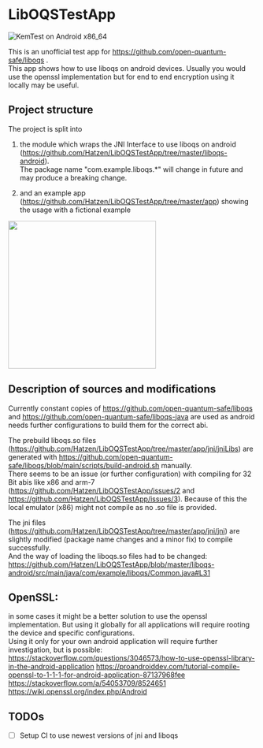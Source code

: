 # LibOQSTestApp
  
![KemTest on Android x86_64](https://github.com/Hatzen/LibOQSTestApp/workflows/Test%20Liboqs%20on%20Android/badge.svg?branch=master) 

This is an unofficial test app for https://github.com/open-quantum-safe/liboqs .  
This app shows how to use liboqs on android devices. Usually you would use the openssl implementation but for end to end encryption using it locally may be useful.  

## Project structure

The project is split into 
  
1)  the module which wraps the JNI Interface to use liboqs on android (https://github.com/Hatzen/LibOQSTestApp/tree/master/liboqs-android).  
The package name "com.example.liboqs.*" will change in future and may produce a breaking change.  

2) and an example app (https://github.com/Hatzen/LibOQSTestApp/tree/master/app) showing the usage with a fictional example
<img src="https://user-images.githubusercontent.com/21283655/114078514-53566d00-98a9-11eb-919e-b587c62e41bd.png" height="300">  

## Description of sources and modifications

Currently constant copies of https://github.com/open-quantum-safe/liboqs and https://github.com/open-quantum-safe/liboqs-java are used as android needs further configurations to build them for the correct abi.

The prebuild liboqs.so files (https://github.com/Hatzen/LibOQSTestApp/tree/master/app/jni/jniLibs) are generated with https://github.com/open-quantum-safe/liboqs/blob/main/scripts/build-android.sh manually.  
There seems to be an issue (or further configuration) with compiling for 32 Bit abis like x86 and arm-7 (https://github.com/Hatzen/LibOQSTestApp/issues/2 and https://github.com/Hatzen/LibOQSTestApp/issues/3). Because of this the local emulator (x86) might not compile as no .so file is provided.

The jni files (https://github.com/Hatzen/LibOQSTestApp/tree/master/app/jni/jni) are slightly modified (package name changes and a minor fix) to compile successfully.  
And the way of loading the liboqs.so files had to be changed: https://github.com/Hatzen/LibOQSTestApp/blob/master/liboqs-android/src/main/java/com/example/liboqs/Common.java#L31
  
  
## OpenSSL:  
in some cases it might be a better solution to use the openssl implementation.
But using it globally for all applications will require rooting the device and specific configurations.  
Using it only for your own android application will require further investigation, but is possible:    
https://stackoverflow.com/questions/3046573/how-to-use-openssl-library-in-the-android-application
https://proandroiddev.com/tutorial-compile-openssl-to-1-1-1-for-android-application-87137968fee
https://stackoverflow.com/a/54053709/8524651
https://wiki.openssl.org/index.php/Android

## TODOs
 - [ ] Setup CI to use newest versions of jni and liboqs
